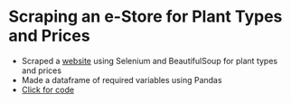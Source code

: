 # Scraping an e-Store for Plant Types and Prices
- Scraped a <a href="https://planetdesert.com/collections/cactus">website</a> using Selenium and BeautifulSoup for plant types and prices
- Made a dataframe of required variables using Pandas  
- <a href="https://nbviewer.org/github/hussam95/Portfolio/blob/scraping-a-website-for-prices/Scraping_video.ipynb">Click for code</a> 
